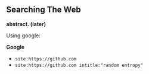 ## Searching The Web

**abstract. (later)**

Using google:


**Google**
- `site:https://github.com`
- `site:https://github.com intitle:"random entropy"`
